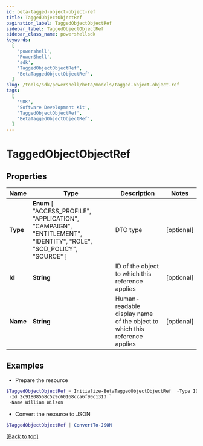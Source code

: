 ```yaml
---
id: beta-tagged-object-object-ref
title: TaggedObjectObjectRef
pagination_label: TaggedObjectObjectRef
sidebar_label: TaggedObjectObjectRef
sidebar_class_name: powershellsdk
keywords:
  [
    'powershell',
    'PowerShell',
    'sdk',
    'TaggedObjectObjectRef',
    'BetaTaggedObjectObjectRef',
  ]
slug: /tools/sdk/powershell/beta/models/tagged-object-object-ref
tags:
  [
    'SDK',
    'Software Development Kit',
    'TaggedObjectObjectRef',
    'BetaTaggedObjectObjectRef',
  ]
---
```


# TaggedObjectObjectRef

## Properties

| Name | Type | Description | Notes |
| --- | --- | --- | --- |
| **Type** | **Enum** [ "ACCESS_PROFILE", "APPLICATION", "CAMPAIGN", "ENTITLEMENT", "IDENTITY", "ROLE", "SOD_POLICY", "SOURCE" ] | DTO type | [optional] |
| **Id** | **String** | ID of the object to which this reference applies | [optional] |
| **Name** | **String** | Human-readable display name of the object to which this reference applies | [optional] |

## Examples

- Prepare the resource

```powershell
$TaggedObjectObjectRef = Initialize-BetaTaggedObjectObjectRef  -Type IDENTITY `
 -Id 2c91808568c529c60168cca6f90c1313 `
 -Name William Wilson
```

- Convert the resource to JSON

```powershell
$TaggedObjectObjectRef | ConvertTo-JSON
```

[[Back to top]](#)
